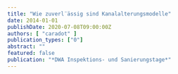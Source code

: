 ```yaml
---
title: "Wie zuverl¨ässig sind Kanalalterungsmodelle"
date: 2014-01-01
publishDate: 2020-07-08T09:00:00Z
authors: [ "caradot" ]
publication_types: ["0"]
abstract: ""
featured: false
publication: "*DWA Inspektions- und Sanierungstage*"
---
```


